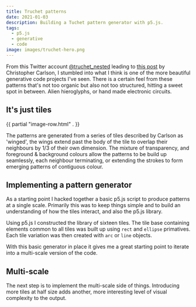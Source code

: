 ```yaml
---
title: Truchet patterns
date: 2021-01-03
description: Building a Tuchet pattern generator with p5.js.
tags:
  - p5.js
  - generative
  - code
image: images/truchet-hero.png
---
```


From this Twitter account [@truchet_nested](https://twitter.com/truchet_nested) leading to [this post](https://christophercarlson.com/portfolio/multi-scale-truchet-patterns/) by Christopher Carlson, I stumbled into what I think is one of the more beautiful generative code projects I've seen. There is a certain feel from these patterns that's not too organic but also not too structured, hitting a sweet spot in between. Alien hieroglyphs, or hand made electronic circuits.

## It's just tiles
<!-- <div> -->
  <!-- <img src="images/truchet-tile-01.png" alt="Truchet tile example" title="A Truchet tile constructed from bezier curves." />
  <img src="images/truchet-tile-02.png" alt="Truchet tile example" title="A Truchet tile constructed from bezier curves." />
  <img src="images/truchet-tile-03.png" alt="Truchet tile example" title="A Truchet tile constructed from bezier curves." />
  <img src="images/truchet-tile-04.png" alt="Truchet tile example" title="A Truchet tile constructed from bezier curves." />
  <img src="images/truchet-tile-05.png" alt="Truchet tile example" title="A Truchet tile constructed from bezier curves." /> -->
<!-- </div> -->
<!-- {{ .Scratch.Set "img01" "images/truchet-tile-01.png"}} -->
{{ partial "image-row.html" . }}
  <!-- ![A Truchet tile constructed from bezier curves.](images/truchet-tile-01.png) -->

The patterns are generated from a series of tiles described by Carlson as 'winged', the wings extend past the body of the tile to overlap their neighbours by 1/3 of their own dimension. The mixture of transparency, and foreground & background colours allow the patterns to be build up seamlessly, each neighbour terminating, or extending the strokes to form emerging patterns of contiguous colour.
## Implementing a pattern generator
As a starting point I hacked together a basic p5.js script to produce patterns at a single scale. Primarily this was to keep things simple and to build an understanding of how the tiles interact, and also the p5.js library.

Using p5.js I constructed the library of sixteen tiles. The tile base containing elements common to all tiles was built up using `rect` and `ellipse` primatives. Each tile variation was then created with `arc` or `line` objects. 

With this basic generator in place it gives me a great starting point to iterate into a multi-scale version of the code.

## Multi-scale
The next step is to implement the multi-scale side of things. Introducing more tiles at half size adds another, more interesting level of visual complexity to the output.
